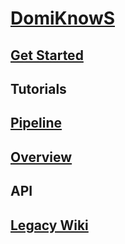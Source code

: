 # [DomiKnowS](..)

## [Get Started](GET_STARTED.md)

## Tutorials

## [Pipeline](PIPELINE.md)

## [Overview](OVERVIEW.md)

## API

## [Legacy Wiki](old_wiki/Home.md)
